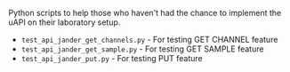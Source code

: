 Python scripts to help those who haven't had the chance to implement the uAPI on their laboratory setup.

* `test_api_jander_get_channels.py` - For testing GET CHANNEL feature
* `test_api_jander_get_sample.py` - For testing GET SAMPLE feature
* `test_api_jander_put.py` - For testing PUT feature